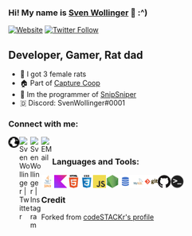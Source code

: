 ### Hi! My name is [Sven Wollinger][website] 👋 :^)

[![Website](https://img.shields.io/website?label=wollinger.io&style=for-the-badge&url=https%3A%2F%2Fwollinger.io)](https://wollinger.io)
[![Twitter Follow](https://img.shields.io/twitter/follow/SvenWollinger?color=1DA1F2&logo=twitter&style=for-the-badge)](https://twitter.com/SvenWollinger)

## Developer, Gamer, Rat dad

- 🐀 I got 3 female rats
- 🏠 Part of [Capture Coop][cc-github]
- 🔫 Im the programmer of [SnipSniper][snipsniper-github]
- 🇩 Discord: SvenWollinger#0001

### Connect with me:

[<img align="left" alt="wollinger.io" width="22px" src="https://raw.githubusercontent.com/iconic/open-iconic/master/svg/globe.svg" />][website]
[<img align="left" alt="SvenWollinger | Twitter" width="22px" src="https://cdn.jsdelivr.net/npm/simple-icons@v3/icons/twitter.svg" />][twitter]
[<img align="left" alt="SvenWollinger | Instagram" width="22px" src="https://cdn.jsdelivr.net/npm/simple-icons@v3/icons/instagram.svg" />][instagram]
[<img align="left" alt="EMail" width="22px" src="https://cdn.jsdelivr.net/npm/simple-icons@3.13.0/icons/gmail.svg" />][email]

<br />

### Languages and Tools:

<img align="left" alt="Java" width="26px" src="https://raw.githubusercontent.com/github/explore/80688e429a7d4ef2fca1e82350fe8e3517d3494d/topics/java/java.png" />
<img align="left" alt="Kotlin" width="26px" src="https://raw.githubusercontent.com/github/explore/4479d2a2c854198cb00160f8593519c14dc3b905/topics/kotlin/kotlin.png" />
<img align="left" alt="HTML5" width="26px" src="https://raw.githubusercontent.com/github/explore/80688e429a7d4ef2fca1e82350fe8e3517d3494d/topics/html/html.png" />
<img align="left" alt="CSS" width="26px" src="https://raw.githubusercontent.com/github/explore/80688e429a7d4ef2fca1e82350fe8e3517d3494d/topics/css/css.png" />
<img align="left" alt="JavaScript" width="26px" src="https://raw.githubusercontent.com/github/explore/80688e429a7d4ef2fca1e82350fe8e3517d3494d/topics/javascript/javascript.png" />
<img align="left" alt="Node.js" width="26px" src="https://raw.githubusercontent.com/github/explore/80688e429a7d4ef2fca1e82350fe8e3517d3494d/topics/nodejs/nodejs.png" />
<img align="left" alt="SQL" width="26px" src="https://raw.githubusercontent.com/github/explore/80688e429a7d4ef2fca1e82350fe8e3517d3494d/topics/sql/sql.png" />
<img align="left" alt="MySQL" width="26px" src="https://raw.githubusercontent.com/github/explore/80688e429a7d4ef2fca1e82350fe8e3517d3494d/topics/mysql/mysql.png" />
<img align="left" alt="Git" width="26px" src="https://raw.githubusercontent.com/github/explore/80688e429a7d4ef2fca1e82350fe8e3517d3494d/topics/git/git.png" />
<img align="left" alt="GitHub" width="26px" src="https://raw.githubusercontent.com/github/explore/78df643247d429f6cc873026c0622819ad797942/topics/github/github.png" />
<img align="left" alt="Terminal" width="26px" src="https://raw.githubusercontent.com/github/explore/80688e429a7d4ef2fca1e82350fe8e3517d3494d/topics/terminal/terminal.png" />
<br />

### Credit

Forked from [codeSTACKr's profile](https://github.com/codeSTACKr/codeSTACKr)

[website]: https://wollinger.io
[snipsniper-github]: https://github.com/capturecoop/SnipSniper
[cc-github]: https://github.com/capturecoop
[twitter]: https://twitter.com/SvenWollinger
[instagram]: https://instagram.com/SvenWollinger
[email]: mailto:sven@wollinger.email
